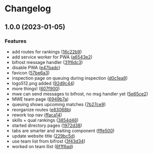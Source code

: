 # Changelog

## 1.0.0 (2023-01-05)


### Features

* add routes for rankings ([16c22b9](https://github.com/18x18az/suez/commit/16c22b93e7998e8f49d21ce0a13c6808feb00889))
* add service worker for PWA ([a6543e2](https://github.com/18x18az/suez/commit/a6543e279e448d212d34b251580f6fc535cb56f0))
* bifrost message handler ([31f6dc3](https://github.com/18x18az/suez/commit/31f6dc36da403c8fbcea38a01fa7f6cc8e42e36d))
* disable PWA ([e47badc](https://github.com/18x18az/suez/commit/e47badc61d6848f7b9ea0da25cf62b1b75237c88))
* favicon ([57be6a3](https://github.com/18x18az/suez/commit/57be6a349c25f888df523a063c461074592d09ed))
* inspection page on queuing during inspection ([d0c1ea9](https://github.com/18x18az/suez/commit/d0c1ea934a6ad885694f3d3f2a759cae37d45673))
* logo512.png added ([92d9c44](https://github.com/18x18az/suez/commit/92d9c4466e9d7ba1d9d6d99d7cced0de2b81b2d7))
* more things! ([607f900](https://github.com/18x18az/suez/commit/607f90061b9370fa76dd59c89a17fd26ec5407eb))
* mwe can send messages to bifrost, no msg handler yet ([5e65ce2](https://github.com/18x18az/suez/commit/5e65ce2c972a0b787a3d7f58dad3612faf039f80))
* MWE team page ([6949b7a](https://github.com/18x18az/suez/commit/6949b7a3bdaf72e859c84066c611b59423985d1b))
* queuing shows upcoming matches ([7b27ce9](https://github.com/18x18az/suez/commit/7b27ce9cd8a27a668988c80285a9888d9e0b9afd))
* reorganize routes ([e63068b](https://github.com/18x18az/suez/commit/e63068b52366c344d10aa9ab0fca12bacfe5f629))
* rework top nav ([ffaca14](https://github.com/18x18az/suez/commit/ffaca14a1596adececbe7a522bab740e653b441c))
* skills + qual rankings ([3854d46](https://github.com/18x18az/suez/commit/3854d46a392aebbd1f0c925139526aafcf46ef35))
* started directory pages ([1972d38](https://github.com/18x18az/suez/commit/1972d38e170cd0a990ed651d5d26d76c9fc67eb0))
* tabs are smarter and waiting component ([fffe500](https://github.com/18x18az/suez/commit/fffe50035135ec6b6fc47949c29722f5fdf69bfd))
* update website title ([229bc5d](https://github.com/18x18az/suez/commit/229bc5da37bf6495cea761e382b59c21bce884f0))
* use team list from bifrost ([3f43d34](https://github.com/18x18az/suez/commit/3f43d34e0d5b67a9ed08bfa77d5132a94b1d9dd7))
* worked on team llist ([6f1f6ad](https://github.com/18x18az/suez/commit/6f1f6adda1f8d5c4e086cd1368787a06f9ad23e5))
